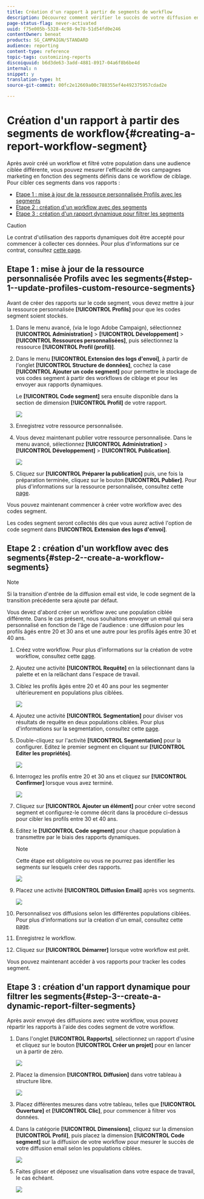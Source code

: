 ```yaml
---
title: Création d'un rapport à partir de segments de workflow
description: Découvrez comment vérifier le succès de votre diffusion en fonction des segments de vos workflows dans vos rapports.
page-status-flag: never-activated
uuid: f75e005b-5328-4c98-9e78-51d54fd0e246
contentOwner: beneat
products: SG_CAMPAIGN/STANDARD
audience: reporting
content-type: reference
topic-tags: customizing-reports
discoiquuid: b6d3de63-3add-4881-8917-04a6f8b6be4d
internal: n
snippet: y
translation-type: ht
source-git-commit: 00fc2e12669a00c788355ef4e492375957cdad2e

---
```



# Création d'un rapport à partir des segments de workflow{#creating-a-report-workflow-segment}

Après avoir créé un workflow et filtré votre population dans une audience ciblée différente, vous pouvez mesurer l'efficacité de vos campagnes marketing en fonction des segments définis dans ce workflow de ciblage.
Pour cibler ces segments dans vos rapports :

* [Etape 1 : mise à jour de la ressource personnalisée Profils avec les segments](#step-1--update-profiles-custom-resource-segments)
* [Etape 2 : création d'un workflow avec des segments](#step-2--create-a-workflow-segments)
* [Etape 3 : création d'un rapport dynamique pour filtrer les segments](#step-3--create-a-dynamic-report-filter-segments)

>[!CAUTION]
>Le contrat d'utilisation des rapports dynamiques doit être accepté pour commencer à collecter ces données.
>Pour plus d'informations sur ce contrat, consultez [cette page](../../reporting/using/about-dynamic-reports.md#dynamic-reporting-usage-agreement).

## Etape 1 : mise à jour de la ressource personnalisée Profils avec les segments{#step-1--update-profiles-custom-resource-segments}

Avant de créer des rapports sur le code segment, vous devez mettre à jour la ressource personnalisée **[!UICONTROL Profils]** pour que les codes segment soient stockés.

1. Dans le menu avancé, (via le logo Adobe Campaign), sélectionnez **[!UICONTROL Administration]** &gt; **[!UICONTROL Développement]** &gt; **[!UICONTROL Ressources personnalisées]**, puis sélectionnez la ressource **[!UICONTROL Profil (profil)]**.
1. Dans le menu **[!UICONTROL Extension des logs d'envoi]**, à partir de l'onglet **[!UICONTROL Structure de données]**, cochez la case **[!UICONTROL Ajouter un code segment]** pour permettre le stockage de vos codes segment à partir des workflows de ciblage et pour les envoyer aux rapports dynamiques.

   Le **[!UICONTROL Code segment]** sera ensuite disponible dans la section de dimension **[!UICONTROL Profil]** de votre rapport.

   ![](assets/report_segment_4.png)

1. Enregistrez votre ressource personnalisée.

1. Vous devez maintenant publier votre ressource personnalisée.
Dans le menu avancé, sélectionnez **[!UICONTROL Administration]** &gt; **[!UICONTROL Développement]** &gt; **[!UICONTROL Publication]**.

   ![](assets/custom_profile_7.png)

1. Cliquez sur **[!UICONTROL Préparer la publication]** puis, une fois la préparation terminée, cliquez sur le bouton **[!UICONTROL Publier]**. Pour plus d'informations sur la ressource personnalisée, consultez cette [page](../../developing/using/updating-the-database-structure.md).

Vous pouvez maintenant commencer à créer votre workflow avec des codes segment.

Les codes segment seront collectés dès que vous aurez activé l'option de code segment dans **[!UICONTROL Extension des logs d'envoi]**.

## Etape 2 : création d'un workflow avec des segments{#step-2--create-a-workflow-segments}

>[!NOTE]
>Si la transition d'entrée de la diffusion email est vide, le code segment de la transition précédente sera ajouté par défaut.

Vous devez d'abord créer un workflow avec une population ciblée différente. Dans le cas présent, nous souhaitons envoyer un email qui sera personnalisé en fonction de l'âge de l'audience : une diffusion pour les profils âgés entre 20 et 30 ans et une autre pour les profils âgés entre 30 et 40 ans.

1. Créez votre workflow. Pour plus d'informations sur la création de votre workflow, consultez cette [page](../../automating/using/building-a-workflow.md).

1. Ajoutez une activité **[!UICONTROL Requête]** en la sélectionnant dans la palette et en la relâchant dans l'espace de travail.

1. Ciblez les profils âgés entre 20 et 40 ans pour les segmenter ultérieurement en populations plus ciblées.

   ![](assets/report_segment_1.png)

1. Ajoutez une activité **[!UICONTROL Segmentation]** pour diviser vos résultats de requête en deux populations ciblées. Pour plus d'informations sur la segmentation, consultez cette [page](../../automating/using/targeting-data.md#segmenting-data).

1. Double-cliquez sur l'activité **[!UICONTROL Segmentation]** pour la configurer. Editez le premier segment en cliquant sur **[!UICONTROL Editer les propriétés]**.

   ![](assets/report_segment_7.png)

1. Interrogez les profils entre 20 et 30 ans et cliquez sur **[!UICONTROL Confirmer]** lorsque vous avez terminé.

   ![](assets/report_segment_8.png)

1. Cliquez sur **[!UICONTROL Ajouter un élément]** pour créer votre second segment et configurez-le comme décrit dans la procédure ci-dessus pour cibler les profils entre 30 et 40 ans.

1. Editez le **[!UICONTROL Code segment]** pour chaque population à transmettre par le biais des rapports dynamiques.

   >[!NOTE]
   >Cette étape est obligatoire ou vous ne pourrez pas identifier les segments sur lesquels créer des rapports.

   ![](assets/report_segment_9.png)

1. Placez une activité **[!UICONTROL Diffusion Email]** après vos segments.

   ![](assets/report_segment_3.png)

1. Personnalisez vos diffusions selon les différentes populations ciblées. Pour plus d'informations sur la création d'un email, consultez cette [page](../../designing/using/overview.md).

1. Enregistrez le workflow.

1. Cliquez sur **[!UICONTROL Démarrer]** lorsque votre workflow est prêt.

Vous pouvez maintenant accéder à vos rapports pour tracker les codes segment.

## Etape 3 : création d'un rapport dynamique pour filtrer les segments{#step-3--create-a-dynamic-report-filter-segments}

Après avoir envoyé des diffusions avec votre workflow, vous pouvez répartir les rapports à l'aide des codes segment de votre workflow.

1. Dans l'onglet **[!UICONTROL Rapports]**, sélectionnez un rapport d'usine et cliquez sur le bouton **[!UICONTROL Créer un projet]** pour en lancer un à partir de zéro.

   ![](assets/custom_profile_18.png)
1. Placez la dimension **[!UICONTROL Diffusion]** dans votre tableau à structure libre.

   ![](assets/report_segment_5.png)

1. Placez différentes mesures dans votre tableau, telles que **[!UICONTROL Ouverture]** et **[!UICONTROL Clic]**, pour commencer à filtrer vos données.
1. Dans la catégorie **[!UICONTROL Dimensions]**, cliquez sur la dimension **[!UICONTROL Profil]**, puis placez la dimension **[!UICONTROL Code segment]** sur la diffusion de votre workflow pour mesurer le succès de votre diffusion email selon les populations ciblées.

   ![](assets/report_segment_6.png)

1. Faites glisser et déposez une visualisation dans votre espace de travail, le cas échéant.

   ![](assets/report_segment_10.png)
